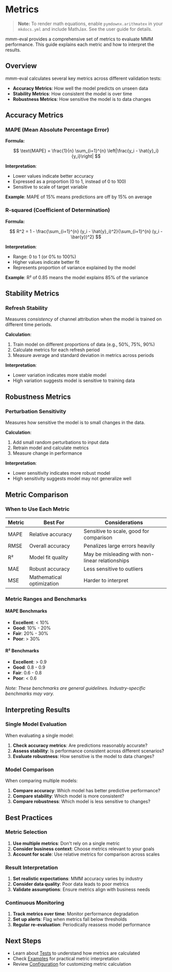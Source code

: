 # Metrics

> **Note:** To render math equations, enable `pymdownx.arithmatex` in your `mkdocs.yml` and include MathJax. See the user guide for details.

mmm-eval provides a comprehensive set of metrics to evaluate MMM performance. This guide explains each metric and how to interpret the results.

## Overview

mmm-eval calculates several key metrics across different validation tests:

- **Accuracy Metrics**: How well the model predicts on unseen data
- **Stability Metrics**: How consistent the model is over time
- **Robustness Metrics**: How sensitive the model is to data changes

## Accuracy Metrics

### MAPE (Mean Absolute Percentage Error)

**Formula:**

$$
\text{MAPE} = \frac{1}{n} \sum_{i=1}^{n} \left|\frac{y_i - \hat{y}_i}{y_i}\right|
$$

**Interpretation**:

- Lower values indicate better accuracy
- Expressed as a proportion (0 to 1, instead of 0 to 100)
- Sensitive to scale of target variable

**Example**: MAPE of 15% means predictions are off by 15% on average

### R-squared (Coefficient of Determination)

**Formula:**

$$
R^2 = 1 - \frac{\sum_{i=1}^{n} (y_i - \hat{y}_i)^2}{\sum_{i=1}^{n} (y_i - \bar{y})^2}
$$

**Interpretation**:

- Range: 0 to 1 (or 0% to 100%)
- Higher values indicate better fit
- Represents proportion of variance explained by the model

**Example**: R² of 0.85 means the model explains 85% of the variance

## Stability Metrics

### Refresh Stability

Measures *consistency* of channel attribution when the model is trained on different time periods.

**Calculation**:

1. Train model on different proportions of data (e.g., 50%, 75%, 90%)
2. Calculate metrics for each refresh period
3. Measure average and standard deviation in metrics across periods

**Interpretation**:

- Lower variation indicates more stable model
- High variation suggests model is sensitive to training data

## Robustness Metrics

### Perturbation Sensitivity

Measures how sensitive the model is to small changes in the data.

**Calculation**:

1. Add small random perturbations to input data
2. Retrain model and calculate metrics
3. Measure change in performance

**Interpretation**:

- Lower sensitivity indicates more robust model
- High sensitivity suggests model may not generalize well

## Metric Comparison

### When to Use Each Metric

| Metric | Best For | Considerations |
|--------|----------|----------------|
| MAPE | Relative accuracy | Sensitive to scale, good for comparison |
| RMSE | Overall accuracy | Penalizes large errors heavily |
| R² | Model fit quality | May be misleading with non-linear relationships |
| MAE | Robust accuracy | Less sensitive to outliers |
| MSE | Mathematical optimization | Harder to interpret |

### Metric Ranges and Benchmarks

#### MAPE Benchmarks
- **Excellent**: < 10%
- **Good**: 10% - 20%
- **Fair**: 20% - 30%
- **Poor**: > 30%

#### R² Benchmarks
- **Excellent**: > 0.9
- **Good**: 0.8 - 0.9
- **Fair**: 0.6 - 0.8
- **Poor**: < 0.6

*Note: These benchmarks are general guidelines. Industry-specific benchmarks may vary.*

## Interpreting Results

### Single Model Evaluation

When evaluating a single model:

1. **Check accuracy metrics**: Are predictions reasonably accurate?
2. **Assess stability**: Is performance consistent across different scenarios?
3. **Evaluate robustness**: How sensitive is the model to data changes?

### Model Comparison

When comparing multiple models:

1. **Compare accuracy**: Which model has better predictive performance?
2. **Compare stability**: Which model is more consistent?
3. **Compare robustness**: Which model is less sensitive to changes?

## Best Practices

### Metric Selection

1. **Use multiple metrics**: Don't rely on a single metric
2. **Consider business context**: Choose metrics relevant to your goals
3. **Account for scale**: Use relative metrics for comparison across scales

### Result Interpretation

1. **Set realistic expectations**: MMM accuracy varies by industry
2. **Consider data quality**: Poor data leads to poor metrics
3. **Validate assumptions**: Ensure metrics align with business needs

### Continuous Monitoring

1. **Track metrics over time**: Monitor performance degradation
2. **Set up alerts**: Flag when metrics fall below thresholds
3. **Regular re-evaluation**: Periodically reassess model performance

## Next Steps

- Learn about [Tests](tests.md) to understand how metrics are calculated
- Check [Examples](examples/basic-usage.md) for practical metric interpretation
- Review [Configuration](getting-started/configuration.md) for customizing metric calculation 